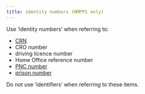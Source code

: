 ```yaml
---
title: identity numbers (HMPPS only)
---
```


Use ‘identity numbers’ when referring to:

* [CRN](#crn-case-reference-number)
* CRO number
* driving licence number
* Home Office reference number
* [PNC number](#pnc-number)
* [prison number](#prison-number)

Do not use ‘identifiers’ when referring to these items.
